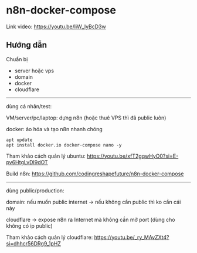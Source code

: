 # n8n-docker-compose

Link video: https://youtu.be/liW_lyBcD3w

## Hướng dẫn

Chuẩn bị
+ server hoặc vps
+ domain
+ docker
+ cloudflare

---

dùng cá nhân/test:

VM/server/pc/laptop: dựng n8n (hoặc thuê VPS thì đã public luôn)

docker: ảo hóa và tạo n8n nhanh chóng

```
apt update
apt install docker.io docker-compose nano -y
```

Tham khảo cách quản lý ubuntu: https://youtu.be/xfT2gqwHyO0?si=E-pv6HtgLvDI9dOT

Build n8n:
https://github.com/codingreshapefuture/n8n-docker-compose

---

dùng public/production:

domain: nếu muốn public internet -> nếu không cần public thì ko cần cái này

cloudflare -> expose n8n ra Internet mà không cần mở port (dùng cho không có ip public)

Tham khảo cách quản lý cloudflare: https://youtu.be/_ry_MAvZXt4?si=dhhcr56DRg9_1pHZ


